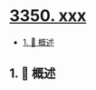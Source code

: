 # [3350. xxx](https://github.com/Tdahuyou/TNotes.leetcode/tree/main/notes/3350.%20xxx)

<!-- region:toc -->

- [1. 📝 概述](#1--概述)

<!-- endregion:toc -->

## 1. 📝 概述
